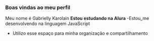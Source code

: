 ### Boas vindas ao meu perfil
Meu nome é Gabrielly Karolain
**Estou estudando na Alura** 
-Estou_me desenvolvendo na linguagem JavaScript 
- Utilizo esse espaço para minha organização e compartilhamento
